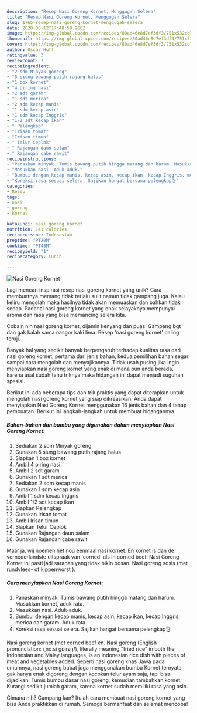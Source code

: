 ```yaml
---
description: "Resep Nasi Goreng Kornet, Menggugah Selera"
title: "Resep Nasi Goreng Kornet, Menggugah Selera"
slug: 1765-resep-nasi-goreng-kornet-menggugah-selera
date: 2020-08-12T17:48:50.966Z
image: https://img-global.cpcdn.com/recipes/80ad46e8d7ef3df3/751x532cq70/nasi-goreng-kornet-foto-resep-utama.jpg
thumbnail: https://img-global.cpcdn.com/recipes/80ad46e8d7ef3df3/751x532cq70/nasi-goreng-kornet-foto-resep-utama.jpg
cover: https://img-global.cpcdn.com/recipes/80ad46e8d7ef3df3/751x532cq70/nasi-goreng-kornet-foto-resep-utama.jpg
author: Oscar Huff
ratingvalue: 3
reviewcount: 7
recipeingredient:
- "2 sdm Minyak goreng"
- "5 siung bawang putih rajang halus"
- "1 box kornet"
- "4 piring nasi"
- "2 sdt garam"
- "1 sdt merica"
- "2 sdm kecap manis"
- "1 sdm kecap asin"
- "1 sdm kecap Inggris"
- "1/2 sdt kecap ikan"
- " Pelengkap"
- "Irisan tomat"
- "Irisan timun"
- " Telur Ceplok"
- " Rajangan daun salam"
- " Rajangan cabe rawit"
recipeinstructions:
- "Panaskan minyak. Tumis bawang putih hingga matang dan harum. Masukkan kornet, aduk rata."
- "Masukkan nasi. Aduk-aduk."
- "Bumbui dengan kecap manis, kecap asin, kecap ikan, kecap Inggris, merica dan garam. Aduk rata."
- "Koreksi rasa sesuai selera. Sajikan hangat bersama pelengkap👌"
categories:
- Resep
tags:
- nasi
- goreng
- kornet

katakunci: nasi goreng kornet 
nutrition: 141 calories
recipecuisine: Indonesian
preptime: "PT20M"
cooktime: "PT43M"
recipeyield: "1"
recipecategory: Lunch

---
```



![Nasi Goreng Kornet](https://img-global.cpcdn.com/recipes/80ad46e8d7ef3df3/751x532cq70/nasi-goreng-kornet-foto-resep-utama.jpg)

Lagi mencari inspirasi resep nasi goreng kornet yang unik? Cara membuatnya memang tidak terlalu sulit namun tidak gampang juga. Kalau keliru mengolah maka hasilnya tidak akan memuaskan dan bahkan tidak sedap. Padahal nasi goreng kornet yang enak selayaknya mempunyai aroma dan rasa yang bisa memancing selera kita.

Cobain nih nasi goreng kornet, dijamin kenyang dan puas. Gampang bgt dan gak kalah sama nasgor kaki lima. Resep &#39;nasi goreng kornet&#39; paling teruji.

Banyak hal yang sedikit banyak berpengaruh terhadap kualitas rasa dari nasi goreng kornet, pertama dari jenis bahan, kedua pemilihan bahan segar sampai cara mengolah dan menyajikannya. Tidak usah pusing jika ingin menyiapkan nasi goreng kornet yang enak di mana pun anda berada, karena asal sudah tahu triknya maka hidangan ini dapat menjadi suguhan spesial.


Berikut ini ada beberapa tips dan trik praktis yang dapat diterapkan untuk mengolah nasi goreng kornet yang siap dikreasikan. Anda dapat menyiapkan Nasi Goreng Kornet menggunakan 16 jenis bahan dan 4 tahap pembuatan. Berikut ini langkah-langkah untuk membuat hidangannya.

<!--inarticleads1-->

##### Bahan-bahan dan bumbu yang digunakan dalam menyiapkan Nasi Goreng Kornet:

1. Sediakan 2 sdm Minyak goreng
1. Gunakan 5 siung bawang putih rajang halus
1. Siapkan 1 box kornet
1. Ambil 4 piring nasi
1. Ambil 2 sdt garam
1. Gunakan 1 sdt merica
1. Sediakan 2 sdm kecap manis
1. Gunakan 1 sdm kecap asin
1. Ambil 1 sdm kecap Inggris
1. Ambil 1/2 sdt kecap ikan
1. Siapkan  Pelengkap
1. Gunakan Irisan tomat
1. Ambil Irisan timun
1. Siapkan  Telur Ceplok
1. Gunakan  Rajangan daun salam
1. Gunakan  Rajangan cabe rawit


Maar ja, wij noemen het nou eenmaal nasi kornet. En kornet is dan de vernederlandste uitspraak van &#39;corned&#39; als in corned beef. Nasi Goreng Kornet ini pasti jadi sarapan yang tidak bikin bosan. Nasi goreng sosis (met rundvlees- of kippenworst ). 

<!--inarticleads2-->

##### Cara menyiapkan Nasi Goreng Kornet:

1. Panaskan minyak. Tumis bawang putih hingga matang dan harum. Masukkan kornet, aduk rata.
1. Masukkan nasi. Aduk-aduk.
1. Bumbui dengan kecap manis, kecap asin, kecap ikan, kecap Inggris, merica dan garam. Aduk rata.
1. Koreksi rasa sesuai selera. Sajikan hangat bersama pelengkap👌


Nasi goreng kornet (met corned beef en. Nasi goreng (English pronunciation: /ˌnɑːsi ɡɒˈrɛŋ/), literally meaning &#34;fried rice&#34; in both the Indonesian and Malay languages, is an Indonesian rice dish with pieces of meat and vegetables added. Seperti nasi goreng khas Jawa pada umumnya, nasi goreng babat juga menggunakan bumbu Kornet ternyata gak hanya enak digoreng dengan kocokan telur ayam saja, tapi bisa dijadikan. Tumis bumbu dasar nasi goreng, kemudian tambahkan kornet. Kurangi sedikit jumlah garam, karena kornet sudah memiliki rasa yang asin. 

Gimana nih? Gampang kan? Itulah cara membuat nasi goreng kornet yang bisa Anda praktikkan di rumah. Semoga bermanfaat dan selamat mencoba!
